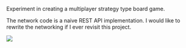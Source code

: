 Experiment in creating a multiplayer strategy type board game. 

The network code is a naive REST API implementation. I would like to rewrite the networking if I ever revisit this project.

![](https://github.com/kdeloach/labs/raw/master/flash/chess/src/assets/preview.png)
